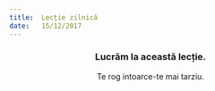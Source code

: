 ```yaml
---
title:  Lecție zilnică
date:   15/12/2017
---
```


### <center>Lucrăm la această lecție.</center>
<center>Te rog intoarce-te mai tarziu.</center>